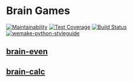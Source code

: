 # Brain Games

[![Maintainability](https://api.codeclimate.com/v1/badges/a99a88d28ad37a79dbf6/maintainability)](https://codeclimate.com/github/codeclimate/codeclimate/maintainability)
[![Test Coverage](https://api.codeclimate.com/v1/badges/a99a88d28ad37a79dbf6/test_coverage)](https://codeclimate.com/github/codeclimate/codeclimate/test_coverage)
[![Build Status](https://travis-ci.org/veetors/python-project-lvl1.svg?branch=master)](https://travis-ci.org/veetors/python-project-lvl1)
[![wemake-python-styleguide](https://img.shields.io/badge/style-wemake-000000.svg)](https://github.com/wemake-services/wemake-python-styleguide)

## [brain-even](https://asciinema.org/a/YQsfXaYFypwYL5arIgzj03D8V)

## [brain-calc](https://asciinema.org/a/SrhtCNZfgvhLzC7oD9r25r53l)
